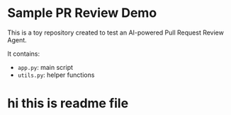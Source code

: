 # Sample PR Review Demo

This is a toy repository created to test an AI-powered Pull Request Review Agent.

It contains:
- `app.py`: main script
- `utils.py`: helper functions

# hi this is readme file 
